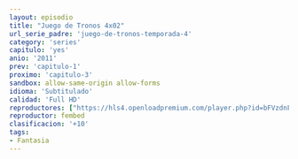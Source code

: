 ```yaml
---
layout: episodio
title: "Juego de Tronos 4x02"
url_serie_padre: 'juego-de-tronos-temporada-4'
category: 'series'
capitulo: 'yes'
anio: '2011'
prev: 'capitulo-1'
proximo: 'capitulo-3'
sandbox: allow-same-origin allow-forms
idioma: 'Subtitulado'
calidad: 'Full HD'
reproductores: ["https://hls4.openloadpremium.com/player.php?id=bFVzdnFtbTRVZFI2TjFYc0dKMkJ6cTJLQjdxVDFZZWJtTHhWRjF0bFIxKzYxUngrNU1YK0FKeUhSZWRqeklhay92aVBINmpxZ3h5emlGUkhBcDU5YWc9PQ&sub=https://sub.cuevana2.io/vtt-sub/sub7/Game.Of.Thrones.S04E02.vtt"]
reproductor: fembed
clasificacion: '+10'
tags:
- Fantasia
---
```











